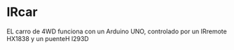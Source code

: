 # IRcar
EL carro de 4WD funciona con un Arduino UNO, controlado por un IRremote HX1838 y un puenteH l293D
